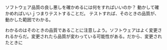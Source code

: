 ソフトウェア品質の良し悪しを確かめるには何をすればいいのか？
動かして確かめればいいｊつまりテストすることだ。
テストすれば、そのときの品質が、動かした範囲でわかる。

わかるのはそのときの品質であることに注意しよう。ソフトウェアはよく変更されるからだ。変更されたら品質が変わっている可能性がある。だから、変更されたときに